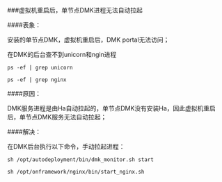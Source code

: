 ###虚拟机重启后，单节点DMK进程无法自动拉起

####表象：

安装的单节点DMK，虚拟机重启后，DMK portal无法访问；

在DMK的后台查不到unicorn和ngin进程

```
ps -ef | grep unicorn

ps -ef | grep nginx

```

####原因：

DMK服务进程是由Ha自动拉起的，单节点DMK没有安装Ha，因此虚拟机重启后，单节点DMK服务无法自动拉起；


####解决：

在DMK后台执行以下命令，手动拉起进程：

```
sh /opt/autodeployment/bin/dmk_monitor.sh start

sh /opt/onframework/nginx/bin/start_nginx.sh

```

